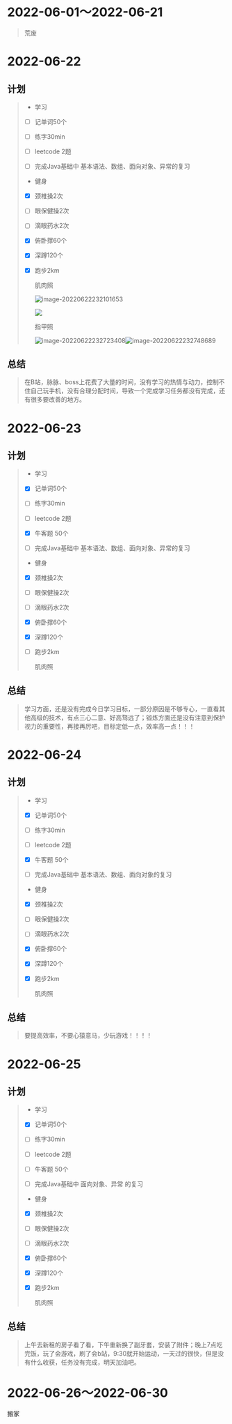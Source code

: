 # 2022-06-01～2022-06-21

> 荒废



# 2022-06-22

## 计划

> - 学习
>
> - [ ] 记单词50个
>
> - [ ] 练字30min
>
> - [ ] leetcode 2题
>
> - [ ] 完成Java基础中 基本语法、数组、面向对象、异常的复习
>
> - 健身
>
> - [x] 颈椎操2次
>
> - [ ] 眼保健操2次
>
> - [ ] 滴眼药水2次
>
> - [x] 俯卧撑60个
>
> - [x] 深蹲120个
>
> - [x] 跑步2km
>
>   肌肉照
>
>   ![image-20220622232101653](/Users/leon_chiang/Library/Application%20Support/typora-user-images/image-20220622232101653.png)
>
>   ![](https://raw.githubusercontent.com/pitything/images/main/https://cdn.jsdelivr.net/gh/pitything/images@master/image-20220622232124189-20220622232152343.png)
>
>   指甲照
>
>   ![image-20220622232723408](https://raw.githubusercontent.com/pitything/images/main/https://cdn.jsdelivr.net/gh/pitything/images@master/image-20220622232723408.png)![image-20220622232748689](https://raw.githubusercontent.com/pitything/images/main/https://cdn.jsdelivr.net/gh/pitything/images@master/image-20220622232748689.png)

## 总结

> 在B站，脉脉、boss上花费了大量的时间，没有学习的热情与动力，控制不住自己玩手机，没有合理分配时间，导致一个完成学习任务都没有完成，还有很多要改善的地方。



# 2022-06-23

## 计划

> - 学习
>
> - [x] 记单词50个
>
> - [ ] 练字30min
>
> - [ ] leetcode 2题
>
> - [x] 牛客题 50个
>
> - [ ] 完成Java基础中 基本语法、数组、面向对象、异常的复习
>
> - 健身
>
> - [x] 颈椎操2次
>
> - [ ] 眼保健操2次
>
> - [ ] 滴眼药水2次
>
> - [x] 俯卧撑60个
>
> - [x] 深蹲120个
>
> - [ ] 跑步2km
>
>   肌肉照

## 总结

>学习方面，还是没有完成今日学习目标，一部分原因是不够专心，一直看其他高级的技术，有点三心二意、好高骛远了；锻炼方面还是没有注意到保护视力的重要性，再接再厉吧，目标定低一点，效率高一点！！！

# 2022-06-24

## 计划

> - 学习
>
> - [x] 记单词50个
>
> - [ ] 练字30min
>
> - [ ] leetcode 2题
>
> - [x] 牛客题 50个
>
> - [ ] 完成Java基础中 基本语法、数组、面向对象的复习
>
> - 健身
>
> - [x] 颈椎操2次
>
> - [ ] 眼保健操2次
>
> - [ ] 滴眼药水2次
>
> - [x] 俯卧撑60个
>
> - [x] 深蹲120个
>
> - [x] 跑步2km
>
>   肌肉照

## 总结

> 要提高效率，不要心猿意马，少玩游戏！！！！

# 2022-06-25

## 计划

> - 学习
>
> - [x] 记单词50个
>
> - [ ] 练字30min
>
> - [ ] leetcode 2题
>
> - [ ] 牛客题 50个
>
> - [ ] 完成Java基础中  面向对象、异常 的复习
>
> - 健身
>
> - [x] 颈椎操2次
>
> - [ ] 眼保健操2次
>
> - [ ] 滴眼药水2次
>
> - [x] 俯卧撑60个
>
> - [x] 深蹲120个
>
> - [x] 跑步2km
>
>   肌肉照

## 总结

> 上午去新租的房子看了看，下午重新换了副牙套，安装了附件；晚上7点吃完饭，玩了会游戏，刷了会b站，9:30就开始运动，一天过的很快，但是没有什么收获，任务没有完成，明天加油吧。

# 2022-06-26～2022-06-30

搬家